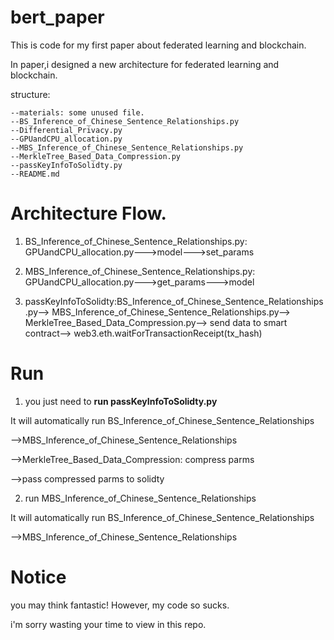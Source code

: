 # bert_paper
This is code for my first paper about federated learning and blockchain.

In paper,i designed a new architecture for federated learning and blockchain.

structure:

    --materials: some unused file.
    --BS_Inference_of_Chinese_Sentence_Relationships.py
    --Differential_Privacy.py
    --GPUandCPU_allocation.py
    --MBS_Inference_of_Chinese_Sentence_Relationships.py    
    --MerkleTree_Based_Data_Compression.py
    --passKeyInfoToSolidty.py
    --README.md

# Architecture Flow.
1. BS_Inference_of_Chinese_Sentence_Relationships.py: GPUandCPU_allocation.py--->model--->set_params

2. MBS_Inference_of_Chinese_Sentence_Relationships.py: GPUandCPU_allocation.py--->get_params--->model

3. passKeyInfoToSolidty:BS_Inference_of_Chinese_Sentence_Relationships.py--> MBS_Inference_of_Chinese_Sentence_Relationships.py--> MerkleTree_Based_Data_Compression.py--> send data to smart contract--> web3.eth.waitForTransactionReceipt(tx_hash)



# Run
1. you just need to **run passKeyInfoToSolidty.py**

It will automatically run BS_Inference_of_Chinese_Sentence_Relationships

-->MBS_Inference_of_Chinese_Sentence_Relationships

-->MerkleTree_Based_Data_Compression: compress parms

-->pass compressed parms to solidty

2. run MBS_Inference_of_Chinese_Sentence_Relationships

It will automatically run BS_Inference_of_Chinese_Sentence_Relationships

-->MBS_Inference_of_Chinese_Sentence_Relationships


# Notice
you may think fantastic!
However, my code so sucks.

i'm sorry wasting your time to view in this repo.
